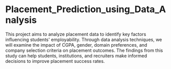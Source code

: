 # Placement_Prediction_using_Data_Analysis
This project aims to analyze placement data to identify key factors influencing students' employability. Through data analysis techniques, we will examine the impact of CGPA, gender, domain preferences, and company selection criteria on placement outcomes. The findings from this study can help students, institutions, and recruiters make informed decisions to improve placement success rates.
